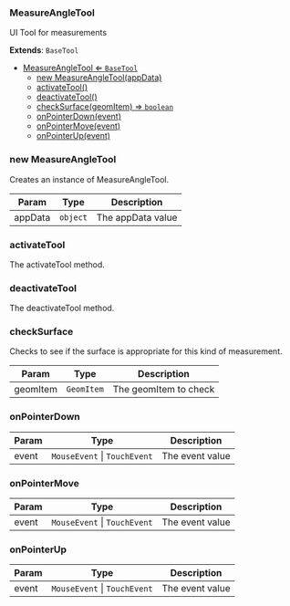 <a name="MeasureAngleTool"></a>

### MeasureAngleTool 
UI Tool for measurements


**Extends**: <code>BaseTool</code>  

* [MeasureAngleTool ⇐ <code>BaseTool</code>](#MeasureAngleTool)
    * [new MeasureAngleTool(appData)](#new-MeasureAngleTool)
    * [activateTool()](#activateTool)
    * [deactivateTool()](#deactivateTool)
    * [checkSurface(geomItem) ⇒ <code>boolean</code>](#checkSurface)
    * [onPointerDown(event)](#onPointerDown)
    * [onPointerMove(event)](#onPointerMove)
    * [onPointerUp(event)](#onPointerUp)

<a name="new_MeasureAngleTool_new"></a>

### new MeasureAngleTool
Creates an instance of MeasureAngleTool.


| Param | Type | Description |
| --- | --- | --- |
| appData | <code>object</code> | The appData value |

<a name="MeasureAngleTool+activateTool"></a>

### activateTool
The activateTool method.


<a name="MeasureAngleTool+deactivateTool"></a>

### deactivateTool
The deactivateTool method.


<a name="MeasureAngleTool+checkSurface"></a>

### checkSurface
Checks to see if the surface is appropriate for this kind of measurement.



| Param | Type | Description |
| --- | --- | --- |
| geomItem | <code>GeomItem</code> | The geomItem to check |

<a name="MeasureAngleTool+onPointerDown"></a>

### onPointerDown


| Param | Type | Description |
| --- | --- | --- |
| event | <code>MouseEvent</code> \| <code>TouchEvent</code> | The event value |

<a name="MeasureAngleTool+onPointerMove"></a>

### onPointerMove


| Param | Type | Description |
| --- | --- | --- |
| event | <code>MouseEvent</code> \| <code>TouchEvent</code> | The event value |

<a name="MeasureAngleTool+onPointerUp"></a>

### onPointerUp


| Param | Type | Description |
| --- | --- | --- |
| event | <code>MouseEvent</code> \| <code>TouchEvent</code> | The event value |

